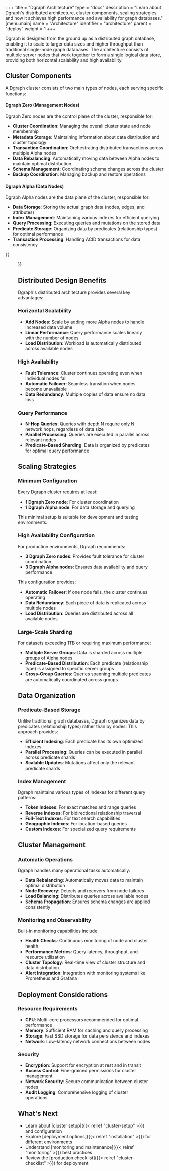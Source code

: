 +++
title = "Dgraph Architecture"
type = "docs"
description = "Learn about Dgraph's distributed architecture, cluster components, scaling strategies, and how it achieves high performance and availability for graph databases."
[menu.main]
    name = "Architecture"
    identifier = "architecture"
    parent = "deploy"
    weight = 1
+++

Dgraph is designed from the ground up as a distributed graph database, enabling it to scale to larger data sizes and higher throughput than traditional single-node graph databases. The architecture consists of multiple server nodes that work together to form a single logical data store, providing both horizontal scalability and high availability.

## Cluster Components

A Dgraph cluster consists of two main types of nodes, each serving specific functions:

#### Dgraph Zero (Management Nodes)
Dgraph Zero nodes are the control plane of the cluster, responsible for:

- **Cluster Coordination**: Managing the overall cluster state and node membership
- **Metadata Storage**: Maintaining information about data distribution and cluster topology
- **Transaction Coordination**: Orchestrating distributed transactions across multiple Alpha nodes
- **Data Rebalancing**: Automatically moving data between Alpha nodes to maintain optimal distribution
- **Schema Management**: Coordinating schema changes across the cluster
- **Backup Coordination**: Managing backup and restore operations
#### Dgraph Alpha (Data Nodes)
Dgraph Alpha nodes are the data plane of the cluster, responsible for:

- **Data Storage**: Storing the actual graph data (nodes, edges, and attributes)
- **Index Management**: Maintaining various indexes for efficient querying
- **Query Processing**: Executing queries and mutations on the stored data
- **Predicate Storage**: Organizing data by predicates (relationship types) for optimal performance
- **Transaction Processing**: Handling ACID transactions for data consistency

{{<figure class="medium image" src="/images/overview/dgraph-architecture.png" title="Dgraph Internal Architecture" alt="Architecture of Dgraph showing Zero and Alpha nodes">}}

## Distributed Design Benefits

Dgraph's distributed architecture provides several key advantages:

### Horizontal Scalability
- **Add Nodes**: Scale by adding more Alpha nodes to handle increased data volume
- **Linear Performance**: Query performance scales linearly with the number of nodes
- **Load Distribution**: Workload is automatically distributed across available nodes

### High Availability
- **Fault Tolerance**: Cluster continues operating even when individual nodes fail
- **Automatic Failover**: Seamless transition when nodes become unavailable
- **Data Redundancy**: Multiple copies of data ensure no data loss

### Query Performance
- **N-Hop Queries**: Queries with depth N require only N network hops, regardless of data size
- **Parallel Processing**: Queries are executed in parallel across relevant nodes
- **Predicate-Based Sharding**: Data is organized by predicates for optimal query performance

## Scaling Strategies

### Minimum Configuration
Every Dgraph cluster requires at least:
- **1 Dgraph Zero node**: For cluster coordination
- **1 Dgraph Alpha node**: For data storage and querying

This minimal setup is suitable for development and testing environments.

### High Availability Configuration
For production environments, Dgraph recommends:

- **3 Dgraph Zero nodes**: Provides fault tolerance for cluster coordination
- **3 Dgraph Alpha nodes**: Ensures data availability and query performance

This configuration provides:
- **Automatic Failover**: If one node fails, the cluster continues operating
- **Data Redundancy**: Each piece of data is replicated across multiple nodes
- **Load Distribution**: Queries are distributed across all available nodes

### Large-Scale Sharding
For datasets exceeding 1TB or requiring maximum performance:

- **Multiple Server Groups**: Data is sharded across multiple groups of Alpha nodes
- **Predicate-Based Distribution**: Each predicate (relationship type) is assigned to specific server groups
- **Cross-Group Queries**: Queries spanning multiple predicates are automatically coordinated across groups

## Data Organization

### Predicate-Based Storage
Unlike traditional graph databases, Dgraph organizes data by predicates (relationship types) rather than by nodes. This approach provides:

- **Efficient Indexing**: Each predicate has its own optimized indexes
- **Parallel Processing**: Queries can be executed in parallel across predicate shards
- **Scalable Updates**: Mutations affect only the relevant predicate shards

### Index Management
Dgraph maintains various types of indexes for different query patterns:

- **Token Indexes**: For exact matches and range queries
- **Reverse Indexes**: For bidirectional relationship traversal
- **Full-Text Indexes**: For text search capabilities
- **Geographic Indexes**: For location-based queries
- **Custom Indexes**: For specialized query requirements

## Cluster Management

### Automatic Operations
Dgraph handles many operational tasks automatically:

- **Data Rebalancing**: Automatically moves data to maintain optimal distribution
- **Node Recovery**: Detects and recovers from node failures
- **Load Balancing**: Distributes queries across available nodes
- **Schema Propagation**: Ensures schema changes are applied consistently

### Monitoring and Observability
Built-in monitoring capabilities include:

- **Health Checks**: Continuous monitoring of node and cluster health
- **Performance Metrics**: Query latency, throughput, and resource utilization
- **Cluster Topology**: Real-time view of cluster structure and data distribution
- **Alert Integration**: Integration with monitoring systems like Prometheus and Grafana

## Deployment Considerations

### Resource Requirements
- **CPU**: Multi-core processors recommended for optimal performance
- **Memory**: Sufficient RAM for caching and query processing
- **Storage**: Fast SSD storage for data persistence and indexes
- **Network**: Low-latency network connections between nodes

### Security
- **Encryption**: Support for encryption at rest and in transit
- **Access Control**: Fine-grained permissions for cluster management
- **Network Security**: Secure communication between cluster nodes
- **Audit Logging**: Comprehensive logging of cluster operations

## What's Next

- Learn about [cluster setup]({{< relref "cluster-setup" >}}) and configuration
- Explore [deployment options]({{< relref "installation" >}}) for different environments
- Understand [monitoring and maintenance]({{< relref "monitoring" >}}) best practices
- Review the [production checklist]({{< relref "cluster-checklist" >}}) for deployment
